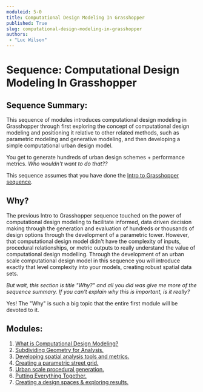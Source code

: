 ```yaml
---
moduleid: 5-0
title: Computational Design Modeling In Grasshopper
published: True
slug: computational-design-modeling-in-grasshopper
authors:
 - "Luc Wilson"
---
```

# Sequence: Computational Design Modeling In Grasshopper
## Sequence Summary:

This sequence of modules introduces computational design modeling in Grasshopper through first exploring the concept of computational design modeling and positioning it relative to other related methods, such as parametric modeling and generative modeling, and then developing a simple computational urban design model.

You get to generate hundreds of urban design schemes + performance metrics. *Who wouldn't want to do that??*

This sequence assumes that you have done the [Intro to Grasshopper sequence](https://github.com/GSAPP-CDP/Smorgasbord/blob/main/src/content/modules/4-grasshopper-intro/4-GH-Intro-Sequence%20Overview.md).

## Why?

The previous Intro to Grasshopper sequence touched on the power of computational design modeling to facilitate informed, data driven decision making through the generation and evaluation of hundreds or thousands of design options through the development of a parametric tower. However, that computational design model didn't have the complexity of inputs, procedural relationships, or metric outputs to really understand the value of computational design modelling. Through the development of an urban scale computational design model in this sequence you will introduce exactly that level complexity into your models, creating robust spatial data sets.

*But wait, this section is title "Why?" and all you did was give me more of the sequence summary. If you can't explain why this is important, is it really?*

Yes! The "Why" is such a big topic that the entire first module will be devoted to it.

## Modules:

1. [What is Computational Design Modeling?](https://github.com/GSAPP-CDP/Smorgasbord/blob/main/src/content/modules/5-computational-design-modeling-in-grasshopper/5-1-Comp-Design-Modeling.md)
2. [Subdividing Geometry for Analysis.](https://github.com/GSAPP-CDP/Smorgasbord/blob/main/src/content/modules/5-computational-design-modeling-in-grasshopper/5-2-Subdivide-Geometry.md)
3. [Developing spatial analysis tools and metrics.](https://github.com/GSAPP-CDP/Smorgasbord/blob/main/src/content/modules/5-computational-design-modeling-in-grasshopper/5-3-Analysis-Tools.md)
4. [Creating a parametric street grid.](https://github.com/GSAPP-CDP/Smorgasbord/blob/main/src/content/modules/5-computational-design-modeling-in-grasshopper/5-4-Street-Grid.md)
5. [Urban scale procedural generation.](https://github.com/GSAPP-CDP/Smorgasbord/blob/main/src/content/modules/5-computational-design-modeling-in-grasshopper/5-5_Buildings-Density.md)
6. [Putting Everything Together.](https://github.com/GSAPP-CDP/Smorgasbord/blob/main/src/content/modules/5-computational-design-modeling-in-grasshopper/5-6_Troubleshooting.md)
7. [Creating a design spaces & exploring results.](https://github.com/GSAPP-CDP/Smorgasbord/blob/main/src/content/modules/5-computational-design-modeling-in-grasshopper/5-7_Design-Space.md)
